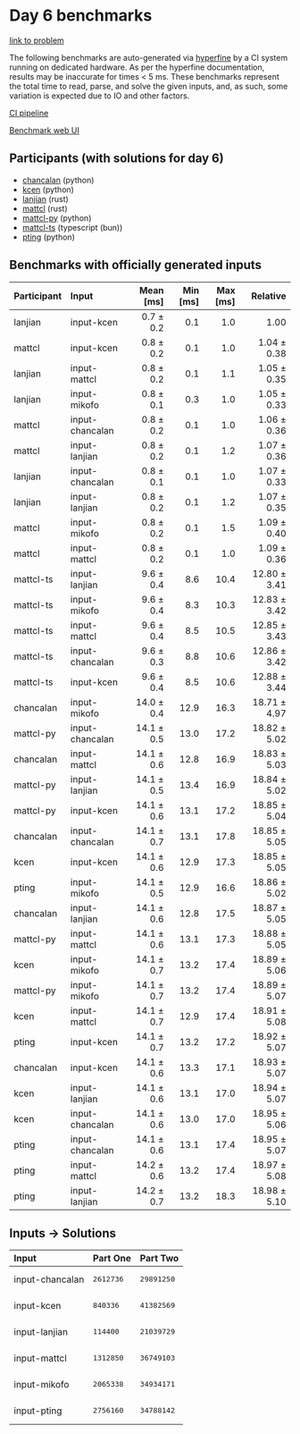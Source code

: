 # Day 6 benchmarks

[link to problem](https://adventofcode.com/2023/day/6)

The following benchmarks are auto-generated via
[hyperfine](https://github.com/sharkdp/hyperfine) by a CI system running on
dedicated hardware. As per the hyperfine documentation, results may be
inaccurate for times < 5 ms. These benchmarks represent the total time to read,
parse, and solve the given inputs, and, as such, some variation is expected due
to IO and other factors.

[CI pipeline](http://ci.papercode.net:8080/teams/main/pipelines/aoc2023)

[Benchmark web UI](https://aoc.ancalagon.black)


## Participants (with solutions for day 6)

- [chancalan](https://github.com/chancalan/aoc2023) (python)
- [kcen](https://github.com/kcen/aoc2023) (python)
- [lanjian](https://github.com/lanjian/aoc-2023) (rust)
- [mattcl](https://github.com/mattcl/aoc2023) (rust)
- [mattcl-py](https://github.com/mattcl/aoc2023-py) (python)
- [mattcl-ts](https://github.com/mattcl/aoc2023-js) (typescript (bun))
- [pting](https://github.com/pting/aoc2023) (python)


## Benchmarks with officially generated inputs

| Participant | Input | Mean [ms] | Min [ms] | Max [ms] | Relative |
|:---|:---|---:|---:|---:|---:|
| lanjian | input-kcen | 0.7 ± 0.2 | 0.1 | 1.0 | 1.00 |
| mattcl | input-kcen | 0.8 ± 0.2 | 0.1 | 1.0 | 1.04 ± 0.38 |
| lanjian | input-mattcl | 0.8 ± 0.2 | 0.1 | 1.1 | 1.05 ± 0.35 |
| lanjian | input-mikofo | 0.8 ± 0.1 | 0.3 | 1.0 | 1.05 ± 0.33 |
| mattcl | input-chancalan | 0.8 ± 0.2 | 0.1 | 1.0 | 1.06 ± 0.36 |
| mattcl | input-lanjian | 0.8 ± 0.2 | 0.1 | 1.2 | 1.07 ± 0.36 |
| lanjian | input-chancalan | 0.8 ± 0.1 | 0.1 | 1.0 | 1.07 ± 0.33 |
| lanjian | input-lanjian | 0.8 ± 0.2 | 0.1 | 1.2 | 1.07 ± 0.35 |
| mattcl | input-mikofo | 0.8 ± 0.2 | 0.1 | 1.5 | 1.09 ± 0.40 |
| mattcl | input-mattcl | 0.8 ± 0.2 | 0.1 | 1.0 | 1.09 ± 0.36 |
| mattcl-ts | input-lanjian | 9.6 ± 0.4 | 8.6 | 10.4 | 12.80 ± 3.41 |
| mattcl-ts | input-mikofo | 9.6 ± 0.4 | 8.3 | 10.3 | 12.83 ± 3.42 |
| mattcl-ts | input-mattcl | 9.6 ± 0.4 | 8.5 | 10.5 | 12.85 ± 3.43 |
| mattcl-ts | input-chancalan | 9.6 ± 0.3 | 8.8 | 10.6 | 12.86 ± 3.42 |
| mattcl-ts | input-kcen | 9.6 ± 0.4 | 8.5 | 10.6 | 12.88 ± 3.44 |
| chancalan | input-mikofo | 14.0 ± 0.4 | 12.9 | 16.3 | 18.71 ± 4.97 |
| mattcl-py | input-chancalan | 14.1 ± 0.5 | 13.0 | 17.2 | 18.82 ± 5.02 |
| chancalan | input-mattcl | 14.1 ± 0.6 | 12.8 | 16.9 | 18.83 ± 5.03 |
| mattcl-py | input-lanjian | 14.1 ± 0.5 | 13.4 | 16.9 | 18.84 ± 5.02 |
| mattcl-py | input-kcen | 14.1 ± 0.6 | 13.1 | 17.2 | 18.85 ± 5.04 |
| chancalan | input-chancalan | 14.1 ± 0.7 | 13.1 | 17.8 | 18.85 ± 5.05 |
| kcen | input-kcen | 14.1 ± 0.6 | 12.9 | 17.3 | 18.85 ± 5.05 |
| pting | input-mikofo | 14.1 ± 0.5 | 12.9 | 16.6 | 18.86 ± 5.02 |
| chancalan | input-lanjian | 14.1 ± 0.6 | 12.8 | 17.5 | 18.87 ± 5.05 |
| mattcl-py | input-mattcl | 14.1 ± 0.6 | 13.1 | 17.3 | 18.88 ± 5.05 |
| kcen | input-mikofo | 14.1 ± 0.7 | 13.2 | 17.4 | 18.89 ± 5.06 |
| mattcl-py | input-mikofo | 14.1 ± 0.7 | 13.2 | 17.4 | 18.89 ± 5.07 |
| kcen | input-mattcl | 14.1 ± 0.7 | 12.9 | 17.4 | 18.91 ± 5.08 |
| pting | input-kcen | 14.1 ± 0.7 | 13.2 | 17.2 | 18.92 ± 5.07 |
| chancalan | input-kcen | 14.1 ± 0.6 | 13.3 | 17.1 | 18.93 ± 5.07 |
| kcen | input-lanjian | 14.1 ± 0.6 | 13.1 | 17.0 | 18.94 ± 5.07 |
| kcen | input-chancalan | 14.1 ± 0.6 | 13.0 | 17.0 | 18.95 ± 5.06 |
| pting | input-chancalan | 14.1 ± 0.6 | 13.1 | 17.4 | 18.95 ± 5.07 |
| pting | input-mattcl | 14.2 ± 0.6 | 13.2 | 17.4 | 18.97 ± 5.08 |
| pting | input-lanjian | 14.2 ± 0.7 | 13.2 | 18.3 | 18.98 ± 5.10 |


## Inputs -> Solutions

| Input | Part One | Part Two |
|:---|:---|:---|
|input-chancalan|<pre>2612736</pre>|<pre>29891250</pre>|
|input-kcen|<pre>840336</pre>|<pre>41382569</pre>|
|input-lanjian|<pre>114400</pre>|<pre>21039729</pre>|
|input-mattcl|<pre>1312850</pre>|<pre>36749103</pre>|
|input-mikofo|<pre>2065338</pre>|<pre>34934171</pre>|
|input-pting|<pre>2756160</pre>|<pre>34788142</pre>|